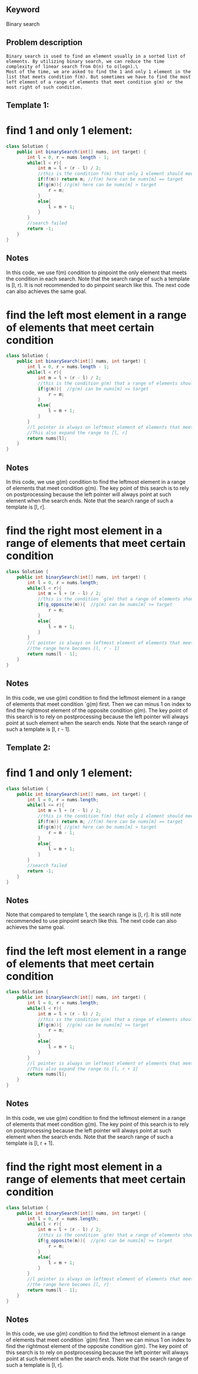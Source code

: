 ## Keyword
Binary search

## Problem description
```
Binary search is used to find an element usually in a sorted list of elements. By utilizing binary search, we can reduce the time complexity of linear search from O(n) to o(logn).\
Most of the time, we are asked to find the 1 and only 1 element in the list that meets condition f(m). But sometimes we have to find the most left element of a range of elements that meet condition g(m) or the most right of such condition.
```
## Template 1: 

# find 1 and only 1 element:

```java
class Solution {
    public int binarySearch(int[] nums, int target) {
        int l = 0, r = nums.length - 1;
        while(l < r){
            int m = l + (r - l) / 2;
            //this is the condition f(m) that only 1 element should meet in the list. The search range in such a template is [l, r)
            if(f(m)) return m; //f(m) here can be nums[m] == target
            if(g(m)){ //g(m) here can be nums[m] > target
                r = m;
            }
            else{
                l = m + 1;
            }
        }
        //search failed
        return -1;
    }
}
```

## Notes
In this code, we use f(m) condition to pinpoint the only element that meets the condition in each search. Note that the search range of such a template is [l, r). It is not recommended to do pinpoint search like this. The next code can also achieves the same goal.

# find the left most element in a range of elements that meet certain condition

```java
class Solution {
    public int binarySearch(int[] nums, int target) {
        int l = 0, r = nums.length - 1;
        while(l < r){
            int m = l + (r - l) / 2;
            //this is the condition g(m) that a range of elements should meet. The search range here is [l, r)
            if(g(m)){  //g(m) can be nums[m] >= target
                r = m;
            }
            else{
                l = m + 1;
            }
        }
        //l pointer is always on leftmost element of elements that meet g(m) condition. 
        //This also expand the range to [l, r]
        return nums[l];
    }
}
```

## Notes
In this code, we use g(m) condition to find the leftmost element in a range of elements that meet condition g(m). The key point of this search is to rely on postprocessing because the left pointer will always point at such element when the search ends. Note that the search range of such a template is [l, r].

# find the right most element in a range of elements that meet certain condition

```java
class Solution {
    public int binarySearch(int[] nums, int target) {
        int l = 0, r = nums.length;
        while(l < r){
            int m = l + (r - l) / 2;
            //this is the condition `g(m) that a range of elements should meet. The search range in such a template is [l, r)
            if(g_opposite(m)){  //g(m) can be nums[m] >= target
                r = m;
            }
            else{
                l = m + 1;
            }
        }
        //l pointer is always on leftmost element of elements that meet `g(m), so l - 1 is the rightmost element of elements that meet g(m)
        //the range here becomes [l, r - 1]
        return nums[l - 1];
    }
}
```

## Notes
In this code, we use g(m) condition to find the leftmost element in a range of elements that meet condition `g(m) first. Then we can minus 1 on index to find the rightmost element of the opposite condition g(m). The key point of this search is to rely on postprocessing because the left pointer will always point at such element when the search ends. Note that the search range of such a template is [l, r - 1].


## Template 2: 

# find 1 and only 1 element:

```java
class Solution {
    public int binarySearch(int[] nums, int target) {
        int l = 0, r = nums.length;
        while(l <= r){
            int m = l + (r - l) / 2;
            //this is the condition f(m) that only 1 element should meet in the list. The search range in such a template is [l, r]
            if(f(m)) return m; //f(m) here can be nums[m] == target
            if(g(m)){ //g(m) here can be nums[m] > target
                r = m - 1;
            }
            else{
                l = m + 1;
            }
        }
        //search failed
        return -1;
    }
}
```

## Notes
Note that compared to template 1, the search range is [l, r]. It is still note recommended to use pinpoint search like this. The next code can also achieves the same goal.

# find the left most element in a range of elements that meet certain condition

```java
class Solution {
    public int binarySearch(int[] nums, int target) {
        int l = 0, r = nums.length;
        while(l < r){
            int m = l + (r - l) / 2;
            //this is the condition g(m) that a range of elements should meet. The search range here is [l, r]
            if(g(m)){  //g(m) can be nums[m] >= target
                r = m;
            }
            else{
                l = m + 1;
            }
        }
        //l pointer is always on leftmost element of elements that meet g(m) condition. 
        //This also expand the range to [l, r + 1]
        return nums[l];
    }
}
```

## Notes
In this code, we use g(m) condition to find the leftmost element in a range of elements that meet condition g(m). The key point of this search is to rely on postprocessing because the left pointer will always point at such element when the search ends. Note that the search range of such a template is [l, r + 1].

# find the right most element in a range of elements that meet certain condition

```java
class Solution {
    public int binarySearch(int[] nums, int target) {
        int l = 0, r = nums.length;
        while(l < r){
            int m = l + (r - l) / 2;
            //this is the condition `g(m) that a range of elements should meet. The search range in such a template is [l, r)
            if(g_opposite(m)){  //g(m) can be nums[m] >= target
                r = m;
            }
            else{
                l = m + 1;
            }
        }
        //l pointer is always on leftmost element of elements that meet `g(m), so l - 1 is the rightmost element of elements that meet g(m)
        //the range here becomes [l, r]
        return nums[l - 1];
    }
}
```

## Notes
In this code, we use g(m) condition to find the leftmost element in a range of elements that meet condition `g(m) first. Then we can minus 1 on index to find the rightmost element of the opposite condition g(m). The key point of this search is to rely on postprocessing because the left pointer will always point at such element when the search ends. Note that the search range of such a template is [l, r].

